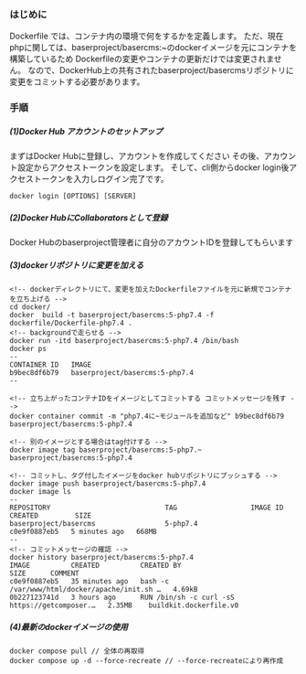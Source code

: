 ### はじめに

Dockerfile では、コンテナ内の環境で何をするかを定義します。
ただ、現在phpに関しては、baserproject/basercms:~のdockerイメージを元にコンテナを構築しているため
Dockerfileの変更やコンテナの更新だけでは変更されません。
なので、DockerHub上の共有されたbaserproject/basercmsリポジトリに変更をコミットする必要があります。

### 手順

##### (1)Docker Hub アカウントのセットアップ

まずはDocker Hubに登録し、アカウントを作成してください
その後、アカウント設定からアクセストークンを設定します。
そして、cli側からdocker login後アクセストークンを入力しログイン完了です。

```
docker login [OPTIONS] [SERVER]
```

##### (2)Docker HubにCollaboratorsとして登録

Docker Hubのbaserproject管理者に自分のアカウントIDを登録してもらいます

##### (3)dockerリポジトリに変更を加える

```
<!-- dockerディレクトリにて、変更を加えたDockerfileファイルを元に新規でコンテナを立ち上げる -->
cd docker/
docker  build -t baserproject/basercms:5-php7.4 -f dockerfile/Dockerfile-php7.4 . 
<!-- backgroundで走らせる -->
docker run -itd baserproject/basercms:5-php7.4 /bin/bash
docker ps
--
CONTAINER ID   IMAGE                         
b9bec8df6b79   baserproject/basercms:5-php7.4 
--

<!-- 立ち上がったコンテナIDをイメージとしてコミットする コミットメッセージを残す -->
docker container commit -m "php7.4に~モジュールを追加など" b9bec8df6b79 baserproject/basercms:5-php7.4

<!-- 別のイメージとする場合はtag付けする -->
docker image tag baserproject/basercms:5-php7.~ baserproject/basercms:5-php7.4

<!-- コミットし、タグ付したイメージをdocker hubリポジトリにプッシュする -->
docker image push baserproject/basercms:5-php7.4
docker image ls
--
REPOSITORY                            TAG                  IMAGE ID       CREATED         SIZE
baserproject/basercms                 5-php7.4             c0e9f0887eb5   5 minutes ago   668MB
--
<!-- コミットメッセージの確認 -->
docker history baserproject/basercms:5-php7.4
IMAGE          CREATED          CREATED BY                                      SIZE      COMMENT
c0e9f0887eb5   35 minutes ago   bash -c /var/www/html/docker/apache/init.sh …   4.69kB    
0b227123741d   3 hours ago      RUN /bin/sh -c curl -sS https://getcomposer.…   2.35MB    buildkit.dockerfile.v0
```

##### (4)最新のdockerイメージの使用
  
```
docker compose pull // 全体の再取得
docker compose up -d --force-recreate // --force-recreateにより再作成
```